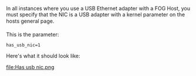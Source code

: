 In all instances where you use a USB Ethernet adapter with a FOG Host,
you must specify that the NIC is a USB adapter with a kernel parameter
on the hosts general page.

This is the parameter:

    has_usb_nic=1

Here\'s what it should look like:

[file:Has usb nic.png](file:Has_usb_nic.png "wikilink")
